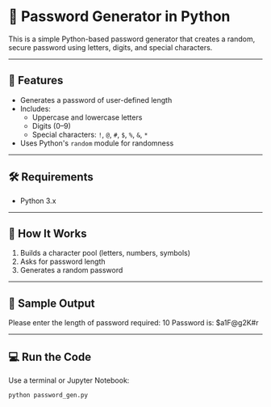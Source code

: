 # 🔐 Password Generator in Python

This is a simple Python-based password generator that creates a random, secure password using letters, digits, and special characters.

---

## 🚀 Features

- Generates a password of user-defined length
- Includes:
  - Uppercase and lowercase letters
  - Digits (0–9)
  - Special characters: `!`, `@`, `#`, `$`, `%`, `&`, `*`
- Uses Python's `random` module for randomness

---

## 🛠 Requirements

- Python 3.x

---

## 📄 How It Works

1. Builds a character pool (letters, numbers, symbols)
2. Asks for password length
3. Generates a random password

---

## 🔎 Sample Output

Please enter the length of password required: 10
Password is: $a1F@g2K#r

---

## 💻 Run the Code

Use a terminal or Jupyter Notebook:

```bash
python password_gen.py

